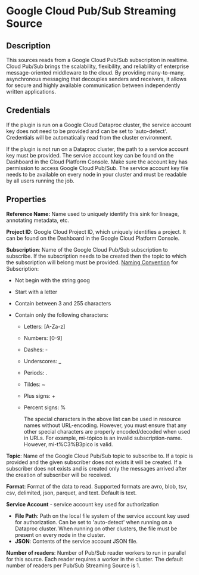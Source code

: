 # Google Cloud Pub/Sub Streaming Source

Description
-----------
This sources reads from a Google Cloud Pub/Sub subscription in realtime.
Cloud Pub/Sub brings the scalability, flexibility, and reliability of enterprise message-oriented
middleware to the cloud. By providing many-to-many, asynchronous messaging that decouples senders and receivers,
it allows for secure and highly available communication between independently written applications.

Credentials
-----------
If the plugin is run on a Google Cloud Dataproc cluster, the service account key does not need to be
provided and can be set to 'auto-detect'.
Credentials will be automatically read from the cluster environment.

If the plugin is not run on a Dataproc cluster, the path to a service account key must be provided.
The service account key can be found on the Dashboard in the Cloud Platform Console.
Make sure the account key has permission to access Google Cloud Pub/Sub.
The service account key file needs to be available on every node in your cluster and
must be readable by all users running the job.

Properties
----------
**Reference Name:** Name used to uniquely identify this sink for lineage, annotating metadata, etc.

**Project ID**: Google Cloud Project ID, which uniquely identifies a project.
It can be found on the Dashboard in the Google Cloud Platform Console.

**Subscription**: Name of the Google Cloud Pub/Sub subscription to subscribe.
If the subscription needs to be created then the topic to which the subscription will belong must be provided.
[Naming Convention](https://cloud.google.com/pubsub/docs/admin#resource_names) for Subscription:   
                        
   + Not begin with the string goog
   + Start with a letter
   + Contain between 3 and 255 characters
   + Contain only the following characters:
                                    
      - Letters: [A-Za-z]
      - Numbers: [0-9]
      - Dashes: -
      - Underscores: _
      - Periods: .
      - Tildes: ~
      - Plus signs: +
      - Percent signs: %
                                    
        The special characters in the above list can be used in resource names without URL-encoding. 
       However, you must ensure that any other special characters are properly encoded/decoded when used in URLs. 
       For example, mi-tópico is an invalid subscription-name. However, mi-t%C3%B3pico is valid.

**Topic**: Name of the Google Cloud Pub/Sub topic to subscribe to. If a topic is provided and the given subscriber
does not exists it will be created. If a subscriber does not exists and is created only the messages arrived after
the creation of subscriber will be received.

**Format**: Format of the data to read. Supported formats are avro, blob, tsv, csv, delimited, json, parquet, and text.
Default is text.

**Service Account**  - service account key used for authorization
* **File Path**: Path on the local file system of the service account key used for
authorization. Can be set to 'auto-detect' when running on a Dataproc cluster.
When running on other clusters, the file must be present on every node in the cluster.
* **JSON**: Contents of the service account JSON file.

**Number of readers**: Number of Pub/Sub reader workers to run in parallel for this source. Each reader 
requires a worker in the cluster. The default number of readers per Pub/Sub Streaming Source is 1.